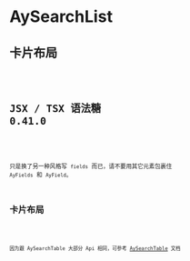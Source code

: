 # AySearchList

## 卡片布局

<code src="./AySearchListDemo">

## JSX / TSX 语法糖 <Badge>0.41.0</Badge>

<code src="./AySearchListDemoTsx">

只是换了另一种风格写 `fields` 而已，请不要用其它元素包裹住 `AyFields` 和 `AyField`。

## 卡片布局

<code src="./AySearchListCardDemo">

因为跟 AySearchTable 大部分 Api 相同，可参考 [AySearchTable](../table#参数) 文档
